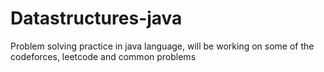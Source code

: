 # Datastructures-java
Problem solving practice in java language, will be working on some of the codeforces, leetcode and common problems
